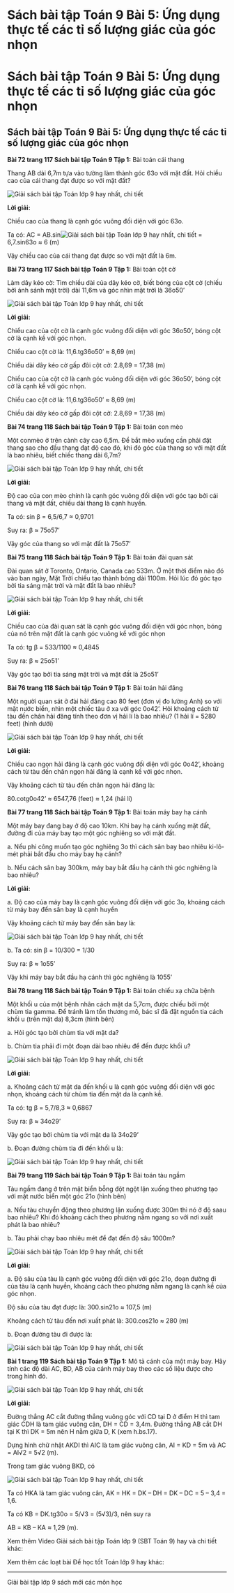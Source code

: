 # Sách bài tập Toán 9 Bài 5: Ứng dụng thực tế các tỉ số lượng giác của góc nhọn

# Sách bài tập Toán 9 Bài 5: Ứng dụng thực tế các tỉ số lượng giác của góc nhọn

## Sách bài tập Toán 9 Bài 5: Ứng dụng thực tế các tỉ số lượng giác của góc nhọn

**Bài 72 trang 117 Sách bài tập Toán 9 Tập 1:** Bài toán cái thang

Thang AB dài 6,7m tựa vào tường làm thành góc 63o với mặt đất. Hỏi chiều cao của cái thang đạt được so với mặt đất?

![Giải sách bài tập Toán lớp 9 hay nhất, chi tiết](https://vietjack.com/giai-sbt-toan-9/images/bai-72-trang-117-sach-bai-tap-toan-9-tap-1-1.PNG)

**Lời giải:**

Chiều cao của thang là cạnh góc vuông đối diện với góc 63o.

Ta có: AC = AB.sin![Giải sách bài tập Toán lớp 9 hay nhất, chi tiết](https://vietjack.com/giai-sbt-toan-9/images/bai-72-trang-117-sach-bai-tap-toan-9-tap-1-11.PNG) = 6,7.sin63o ≈ 6 (m)

Vậy chiều cao của cái thang đạt được so với mặt đất là 6m.

**Bài 73 trang 117 Sách bài tập Toán 9 Tập 1:** Bài toán cột cờ 

Làm dây kéo cờ: Tìm chiều dài của dây kéo cờ, biết bóng của cột cờ (chiếu bởi ánh sánh mặt trời) dài 11,6m và góc nhìn mặt trời là 36o50’

![Giải sách bài tập Toán lớp 9 hay nhất, chi tiết](https://vietjack.com/giai-sbt-toan-9/images/bai-73-trang-117-sach-bai-tap-toan-9-tap-1-1.PNG)

**Lời giải:**

Chiều cao của cột cờ là cạnh góc vuông đối diện với góc 36o50’, bóng cột cờ là cạnh kề với góc nhọn.

Chiều cao cột cờ là: 11,6.tg36o50’ ≈ 8,69 (m)

Chiều dài dây kéo cờ gấp đôi cột cờ: 2.8,69 = 17,38 (m)

Chiều cao của cột cờ là cạnh góc vuông đối diện với góc 36o50’, bóng cột cờ là cạnh kề với góc nhọn.

Chiều cao cột cờ là: 11,6.tg36o50’ ≈ 8,69 (m)

Chiều dài dây kéo cờ gấp đôi cột cờ: 2.8,69 = 17,38 (m)

**Bài 74 trang 118 Sách bài tập Toán 9 Tập 1:** Bài toán con mèo 

Một conmèo ở trên cành cây cao 6,5m. Để bắt mèo xuống cần phải đặt thang sao cho đầu thang đạt độ cao đó, khi đó góc của thang so với mặt đất là bao nhiêu, biết chiếc thang dài 6,7m?

![Giải sách bài tập Toán lớp 9 hay nhất, chi tiết](https://vietjack.com/giai-sbt-toan-9/images/bai-74-trang-118-sach-bai-tap-toan-9-tap-1-1.PNG)

**Lời giải:**

Độ cao của con mèo chính là cạnh góc vuông đối diện với góc tạo bởi cái thang và mặt đất, chiều dài thang là cạnh huyền. 

Ta có: sin β = 6,5/6,7 ≈ 0,9701

Suy ra: β ≈ 75o57’

Vậy góc của thang so với mặt đất là 75o57’

**Bài 75 trang 118 Sách bài tập Toán 9 Tập 1:** Bài toán đài quan sát 

Đài quan sát ở Toronto, Ontario, Canada cao 533m. Ở một thời điểm nào đó vào ban ngày, Mặt Trời chiếu tạo thành bóng dài 1100m. Hỏi lúc đó góc tạo bởi tia sáng mặt trời và mặt đất là bao nhiêu?

![Giải sách bài tập Toán lớp 9 hay nhất, chi tiết](https://vietjack.com/giai-sbt-toan-9/images/bai-75-trang-118-sach-bai-tap-toan-9-tap-1-1.PNG)

**Lời giải:**

Chiều cao của đài quan sát là cạnh góc vuông đối diện với góc nhọn, bóng của nó trên mặt đất là cạnh góc vuông kề với góc nhọn

Ta có: tg β = 533/1100 ≈ 0,4845

Suy ra: β ≈ 25o51’

Vậy góc tạo bởi tia sáng mặt trời và mặt đất là 25o51’

**Bài 76 trang 118 Sách bài tập Toán 9 Tập 1:** Bài toán hải đăng 

Một người quan sát ở đài hải đăng cao 80 feet (đơn vị đo lường Anh) so với mặt nước biển, nhìn một chiếc tàu ở xa với góc 0o42’. Hỏi khoảng cách từ tàu đến chân hải đăng tính theo đơn vị hải lí là bao nhiêu? (1 hải lí = 5280 feet) (hình dưới)

![Giải sách bài tập Toán lớp 9 hay nhất, chi tiết](https://vietjack.com/giai-sbt-toan-9/images/bai-76-trang-118-sach-bai-tap-toan-9-tap-1-1.PNG)

**Lời giải:**

Chiều cao ngọn hải đăng là cạnh góc vuông đối diện với góc 0o42’, khoảng cách từ tàu đến chân ngọn hải đăng là cạnh kề với góc nhọn. 

Vậy khoảng cách từ tàu đến chân ngọn hải đăng là:

80.cotg0o42’ ≈ 6547,76 (feet) ≈ 1,24 (hải lí)

**Bài 77 trang 118 Sách bài tập Toán 9 Tập 1:** Bài toán máy bay hạ cánh 

Một máy bay đang bay ở độ cao 10km. Khi bay hạ cánh xuống mặt đất, đường đi của máy bay tạo một góc nghiêng so với mặt đất.

a. Nếu phi công muốn tạo góc nghiêng 3o thì cách sân bay bao nhiêu ki-lô-mét phải bắt đầu cho máy bay hạ cánh?

b. Nếu cách sân bay 300km, máy bay bắt đầu hạ cánh thì góc nghiêng là bao nhiêu?

**Lời giải:**

a. Độ cao của máy bay là cạnh góc vuông đối diện với góc 3o, khoảng cách từ máy bay đến sân bay là cạnh huyền

Vậy khoảng cách từ máy bay đến sân bay là:

![Giải sách bài tập Toán lớp 9 hay nhất, chi tiết](https://vietjack.com/giai-sbt-toan-9/images/bai-77-trang-118-sach-bai-tap-toan-9-tap-1-11.PNG)

b. Ta có: sin β = 10/300 = 1/30 

Suy ra: β ≈ 1o55’

Vậy khi máy bay bắt đầu hạ cánh thì góc nghiêng là 1055’

**Bài 78 trang 118 Sách bài tập Toán 9 Tập 1:** Bài toán chiếu xạ chữa bệnh 

Một khối u của một bệnh nhân cách mặt da 5,7cm, được chiếu bởi một chùm tia gamma. Để tránh làm tổn thương mô, bác sĩ đã đặt nguồn tia cách khối u (trên mặt da) 8,3cm (hình bên)

a. Hỏi góc tạo bởi chùm tia với mặt da?

b. Chùm tia phải đi một đoạn dài bao nhiêu để đến được khối u? 

![Giải sách bài tập Toán lớp 9 hay nhất, chi tiết](https://vietjack.com/giai-sbt-toan-9/images/bai-78-trang-118-sach-bai-tap-toan-9-tap-1-1.PNG)

**Lời giải:**

a. Khoảng cách từ mặt da đến khối u là cạnh góc vuông đối diện với góc nhọn, khoảng cách từ chùm tia đến mặt da là cạnh kề.

Ta có: tg β = 5,7/8,3 ≈ 0,6867

Suy ra: β ≈ 34o29’

Vậy góc tạo bởi chùm tia với mặt da là 34o29’

b. Đoạn đường chùm tia đi đến khối u là:

![Giải sách bài tập Toán lớp 9 hay nhất, chi tiết](https://vietjack.com/giai-sbt-toan-9/images/bai-78-trang-118-sach-bai-tap-toan-9-tap-1-12.PNG)

**Bài 79 trang 119 Sách bài tập Toán 9 Tập 1:** Bài toán tàu ngầm 

Tàu ngầm đang ở trên mặt biển bỗng đột ngột lặn xuống theo phương tạo với mặt nước biển một góc 21o (hình bên) 

a. Nếu tàu chuyển động theo phương lặn xuống được 300m thì nó ở độ saau bao nhiêu? Khi đó khoảng cách theo phương nằm ngang so với nơi xuất phát là bao nhiêu?

b. Tàu phải chạy bao nhiêu mét để đạt đến độ sâu 1000m?

![Giải sách bài tập Toán lớp 9 hay nhất, chi tiết](https://vietjack.com/giai-sbt-toan-9/images/bai-79-trang-119-sach-bai-tap-toan-9-tap-1-1.PNG)

**Lời giải:**

a. Độ sâu của tàu là cạnh góc vuông đối diện với góc 21o, đoạn đường đi của tàu là cạnh huyền, khoảng cách theo phương nằm ngang là cạnh kề của góc nhọn.

Độ sâu của tàu đạt được là: 300.sin21o ≈ 107,5 (m)

Khoảng cách từ tàu đến nơi xuất phát là: 300.cos21o ≈ 280 (m)

b. Đoạn đường tàu đi được là: 

![Giải sách bài tập Toán lớp 9 hay nhất, chi tiết](https://vietjack.com/giai-sbt-toan-9/images/bai-79-trang-119-sach-bai-tap-toan-9-tap-1-2.PNG)

**Bài 1 trang 119 Sách bài tập Toán 9 Tập 1:** Mô tả cánh của một máy bay. Hãy tính các độ dài AC, BD, AB của cánh máy bay theo các số liệu được cho trong hình đó.

![Giải sách bài tập Toán lớp 9 hay nhất, chi tiết](https://vietjack.com/giai-sbt-toan-9/images/bai-1-trang-119-sach-bai-tap-toan-9-tap-1-1.PNG)

**Lời giải:**

Đường thẳng AC cắt đường thẳng vuông góc với CD tại D ở điểm H thì tam giác CDH là tam giác vuông cân, DH = CD = 3,4m. Đường thẳng AB cắt DH tại K thì DK = 5m nên H nằm giữa D, K (xem h.bs.17).

Dựng hình chữ nhật AKDI thì AIC là tam giác vuông cân, AI = KD = 5m và AC = AI√2 = 5√2 (m).

Trong tam giác vuông BKD, có

![Giải sách bài tập Toán lớp 9 hay nhất, chi tiết](https://vietjack.com/giai-sbt-toan-9/images/bai-1-trang-119-sach-bai-tap-toan-9-tap-1-2.PNG)

Ta có HKA là tam giác vuông cân, AK = HK = DK – DH = DK – DC = 5 – 3,4 = 1,6.

Ta có KB = DK.tg30o = 5/√3 = (5√3)/3, nên suy ra

AB = KB – KA ≈ 1,29 (m).

Xem thêm Video Giải sách bài tập Toán lớp 9 (SBT Toán 9) hay và chi tiết khác:

Xem thêm các loạt bài Để học tốt Toán lớp 9 hay khác:

* * *

Giải bài tập lớp 9 sách mới các môn học
